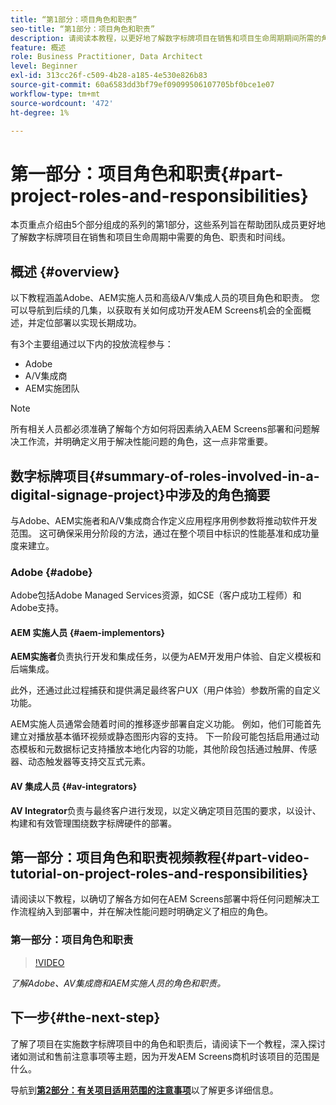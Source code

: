 ```yaml
---
title: “第1部分：项目角色和职责”
seo-title: “第1部分：项目角色和职责”
description: 请阅读本教程，以更好地了解数字标牌项目在销售和项目生命周期期间所需的角色、职责和时间线。
feature: 概述
role: Business Practitioner, Data Architect
level: Beginner
exl-id: 313cc26f-c509-4b28-a185-4e530e826b83
source-git-commit: 60a6583dd3bf79ef09099506107705bf0bce1e07
workflow-type: tm+mt
source-wordcount: '472'
ht-degree: 1%

---
```


# 第一部分：项目角色和职责{#part-project-roles-and-responsibilities}

本页重点介绍由5个部分组成的系列的第1部分，这些系列旨在帮助团队成员更好地了解数字标牌项目在销售和项目生命周期中需要的角色、职责和时间线。

## 概述 {#overview}

以下教程涵盖Adobe、AEM实施人员和高级A/V集成人员的项目角色和职责。 您可以导航到后续的几集，以获取有关如何成功开发AEM Screens机会的全面概述，并定位部署以实现长期成功。

有3个主要组通过以下内的投放流程参与：

* Adobe
* A/V集成商
* AEM实施团队

>[!NOTE]
>
>所有相关人员都必须准确了解每个方如何将因素纳入AEM Screens部署和问题解决工作流，并明确定义用于解决性能问题的角色，这一点非常重要。

## 数字标牌项目{#summary-of-roles-involved-in-a-digital-signage-project}中涉及的角色摘要

与Adobe、AEM实施者和A/V集成商合作定义应用程序用例参数将推动软件开发范围。 这可确保采用分阶段的方法，通过在整个项目中标识的性能基准和成功量度来建立。

### Adobe {#adobe}

Adobe包括Adobe Managed Services资源，如CSE（客户成功工程师）和Adobe支持。

#### AEM 实施人员 {#aem-implementors}

**AEM实施者**&#x200B;负责执行开发和集成任务，以便为AEM开发用户体验、自定义模板和后端集成。

此外，还通过此过程捕获和提供满足最终客户UX（用户体验）参数所需的自定义功能。

AEM实施人员通常会随着时间的推移逐步部署自定义功能。 例如，他们可能首先建立对播放基本循环视频或静态图形内容的支持。 下一阶段可能包括启用通过动态模板和元数据标记支持播放本地化内容的功能，其他阶段包括通过触屏、传感器、动态触发器等支持交互式元素。

#### AV 集成人员 {#av-integrators}

**AV Integrator**&#x200B;负责与最终客户进行发现，以定义确定项目范围的要求，以设计、构建和有效管理围绕数字标牌硬件的部署。

## 第一部分：项目角色和职责视频教程{#part-video-tutorial-on-project-roles-and-responsibilities}

请阅读以下教程，以确切了解各方如何在AEM Screens部署中将任何问题解决工作流程纳入到部署中，并在解决性能问题时明确定义了相应的角色。

### 第一部分：项目角色和职责

>[!VIDEO](https://video.tv.adobe.com/v/28375)

*了解Adobe、AV集成商和AEM实施人员的角色和职责。*

## 下一步{#the-next-step}

了解了项目在实施数字标牌项目中的角色和职责后，请阅读下一个教程，深入探讨诸如测试和售前注意事项等主题，因为开发AEM Screens商机时该项目的范围是什么。

导航到&#x200B;**[第2部分：有关项目适用范围的注意事项](project-considerations.md)**&#x200B;以了解更多详细信息。
